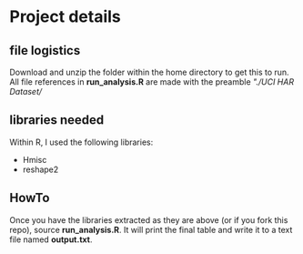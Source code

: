 # Project details

## file logistics
Download and unzip the folder within the home directory to get this to run. All file references in **run_analysis.R** are made with the preamble *"./UCI HAR Dataset/*

## libraries needed
Within R, I used the following libraries:
- Hmisc
- reshape2

## HowTo

Once you have the libraries extracted as they are above (or if you fork this repo), source **run_analysis.R**. It will print the final table and write it to a text file named **output.txt**.
